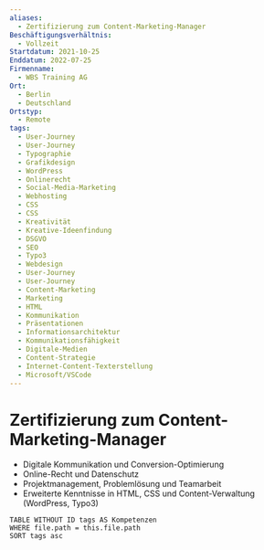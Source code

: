 ```yaml
---
aliases:
  - Zertifizierung zum Content-Marketing-Manager
Beschäftigungsverhältnis:
  - Vollzeit
Startdatum: 2021-10-25
Enddatum: 2022-07-25
Firmenname:
  - WBS Training AG
Ort:
  - Berlin
  - Deutschland
Ortstyp:
  - Remote
tags:
  - User-Journey
  - User-Journey
  - Typographie
  - Grafikdesign
  - WordPress
  - Onlinerecht
  - Social-Media-Marketing
  - Webhosting
  - CSS
  - CSS
  - Kreativität
  - Kreative-Ideenfindung
  - DSGVO
  - SEO
  - Typo3
  - Webdesign
  - User-Journey
  - User-Journey
  - Content-Marketing
  - Marketing
  - HTML
  - Kommunikation
  - Präsentationen
  - Informationsarchitektur
  - Kommunikationsfähigkeit
  - Digitale-Medien
  - Content-Strategie
  - Internet-Content-Texterstellung
  - Microsoft/VSCode
---
```

# Zertifizierung zum Content-Marketing-Manager

- Digitale Kommunikation und Conversion-Optimierung
- Online-Recht und Datenschutz
- Projektmanagement, Problemlösung und Teamarbeit
- Erweiterte Kenntnisse in HTML, CSS und Content-Verwaltung (WordPress, Typo3)

```dataview
TABLE WITHOUT ID tags AS Kompetenzen
WHERE file.path = this.file.path
SORT tags asc
```

